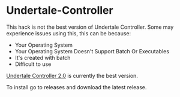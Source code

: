 # Undertale-Controller
This hack is not the best version of Undertale Controller. Some may experience issues using this, this can be because:
- Your Operating System
- Your Operating System Doesn't Support Batch Or Executables
- It's created with batch
- Difficult to use

[Undertale Controller 2.0](https://github.com/Great-Hacking/Undertale-Controller-2.0) is currently the best version.

To install go to releases and download the latest release.

